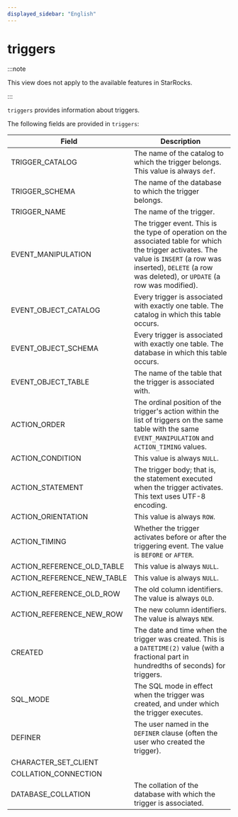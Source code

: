 ```yaml
---
displayed_sidebar: "English"
---
```


# triggers

:::note

This view does not apply to the available features in StarRocks.

:::

`triggers` provides information about triggers.

The following fields are provided in `triggers`:

| **Field**                  | **Description**                                              |
| -------------------------- | ------------------------------------------------------------ |
| TRIGGER_CATALOG            | The name of the catalog to which the trigger belongs. This value is always `def`. |
| TRIGGER_SCHEMA             | The name of the database to which the trigger belongs.       |
| TRIGGER_NAME               | The name of the trigger.                                     |
| EVENT_MANIPULATION         | The trigger event. This is the type of operation on the associated table for which the trigger activates. The value is `INSERT` (a row was inserted), `DELETE` (a row was deleted), or `UPDATE` (a row was modified). |
| EVENT_OBJECT_CATALOG       | Every trigger is associated with exactly one table. The catalog in which this table occurs. |
| EVENT_OBJECT_SCHEMA        | Every trigger is associated with exactly one table. The database in which this table occurs. |
| EVENT_OBJECT_TABLE         | The name of the table that the trigger is associated with.   |
| ACTION_ORDER               | The ordinal position of the trigger's action within the list of triggers on the same table with the same `EVENT_MANIPULATION` and `ACTION_TIMING` values. |
| ACTION_CONDITION           | This value is always `NULL`.                                 |
| ACTION_STATEMENT           | The trigger body; that is, the statement executed when the trigger activates. This text uses UTF-8 encoding. |
| ACTION_ORIENTATION         | This value is always `ROW`.                                  |
| ACTION_TIMING              | Whether the trigger activates before or after the triggering event. The value is `BEFORE` or `AFTER`. |
| ACTION_REFERENCE_OLD_TABLE | This value is always `NULL`.                                 |
| ACTION_REFERENCE_NEW_TABLE | This value is always `NULL`.                                 |
| ACTION_REFERENCE_OLD_ROW   | The old column identifiers. The value is always `OLD`.       |
| ACTION_REFERENCE_NEW_ROW   | The new column identifiers. The value is always `NEW`.       |
| CREATED                    | The date and time when the trigger was created. This is a `DATETIME(2)` value (with a fractional part in hundredths of seconds) for triggers. |
| SQL_MODE                   | The SQL mode in effect when the trigger was created, and under which the trigger executes. |
| DEFINER                    | The user named in the `DEFINER` clause (often the user who created the trigger). |
| CHARACTER_SET_CLIENT       |                                                              |
| COLLATION_CONNECTION       |                                                              |
| DATABASE_COLLATION         | The collation of the database with which the trigger is associated. |
